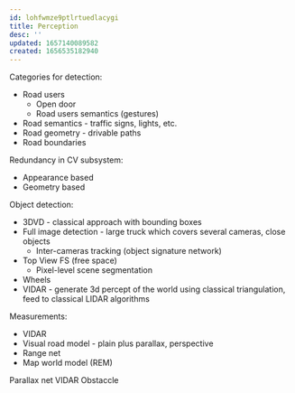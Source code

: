 ```yaml
---
id: lohfwmze9ptlrtuedlacygi
title: Perception
desc: ''
updated: 1657140089582
created: 1656535182940
---
```


Categories for detection:
- Road users
    - Open door
    - Road users semantics (gestures)
- Road semantics - traffic signs, lights, etc.
- Road geometry - drivable paths
- Road boundaries

Redundancy in CV subsystem:
- Appearance based
- Geometry based

Object detection:
- 3DVD - classical approach with bounding boxes
- Full image detection - large truck which covers several cameras, close objects
    - Inter-cameras tracking (object signature network)
- Top View FS (free space)
    - Pixel-level scene segmentation
- Wheels
- VIDAR - generate 3d percept of the world using classical triangulation, feed to classical LIDAR algorithms

Measurements:
- VIDAR
- Visual road model - plain plus parallax, perspective
- Range net
- Map world model (REM)

Parallax net
VIDAR
Obstaccle
